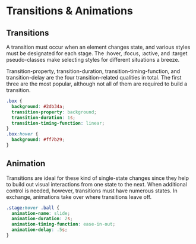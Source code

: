 # Transitions & Animations

## Transitions

A transition must occur when an element changes state, and various styles must be designated for each stage. The :hover, :focus, :active, and :target pseudo-classes make selecting styles for different situations a breeze.

Transition-property, transition-duration, transition-timing-function, and transition-delay are the four transition-related qualities in total. The first three are the most popular, although not all of them are required to build a transition.

```CSS
.box {
  background: #2db34a;
  transition-property: background;
  transition-duration: 1s;
  transition-timing-function: linear;
}
.box:hover {
  background: #ff7b29;
}
```

## Animation

Transitions are ideal for these kind of single-state changes since they help to build out visual interactions from one state to the next. When additional control is needed, however, transitions must have numerous states. In exchange, animations take over where transitions leave off.

```CSS
.stage:hover .ball {
  animation-name: slide;
  animation-duration: 2s;
  animation-timing-function: ease-in-out;
  animation-delay: .5s;
}
```
